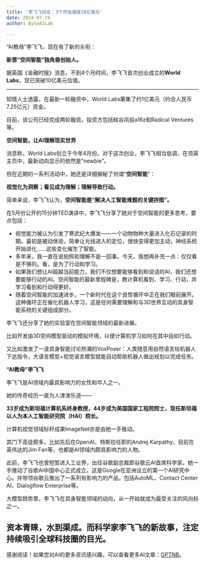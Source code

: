 ```yaml
---
title: '李飞飞创业：3个月估值破10亿美元'
date: 2024-07-19
author: ByteAILab

---
```


“AI教母”李飞飞，现在有了新的头衔：

**新晋“空间智能”独角兽创始人。**

据英国《金融时报》消息，不到4个月时间，李飞飞首次创业成立的**World Labs**，现已突破10亿美元估值。

---


知情人士透露，在最新一轮融资中，World Labs筹集了约1亿美元（约合人民币7.25亿元）资金。

目前，该公司已经完成两轮融资。投资方包括硅谷风投a16z和Radical Ventures等。

**空间智能，让AI理解现实世界**

消息称，World Labs创立于今年4月份。对于这次创业，李飞飞相当低调，在领英主页中，最新动向显示的依然是“newbie”。

但在近期的一系列活动中，她还是详细揭秘了何谓“**空间智能**”：

**视觉化为洞察；看见成为理解；理解导致行动。**

简单来说，李飞飞认为，**空间智能是“解决人工智能难题的关键拼图”。**

在5月份公开的15分钟TED演讲中，李飞飞分享了她对于空间智能的更多思考，要点包括：

- 视觉能力被认为引发了寒武纪大爆发——一个动物物种大量进入化石记录的时期。最初是被动体验，简单让光线进入的定位，很快变得更加主动，神经系统开始进化……这些变化催生了智能。
- 多年来，我一直在说拍照和理解不是一回事。今天，我想再补充一点：仅仅看是不够的。看，是为了行动和学习。
- 如果我们想让AI超越当前能力，我们不仅想要能够看到和说话的AI，我们还想要能够行动的AI。空间智能的最新里程碑是，教计算机看到、学习、行动，并学习看到和行动得更好。
- 随着空间智能的加速进步，一个新时代在这个良性循环中正在我们眼前展开。这种循环正在催化机器人学习，这是任何需要理解和与3D世界互动的具身智能系统的关键组成部分。

李飞飞还分享了她的实验室在空间智能领域的最新进展。

比如开发由3D空间模型驱动的模拟环境，以便计算机学习如何在其中自如行动。

又比如激发了一波具身智能讨论热潮的VoxPoser：人类随意用自然语言给机器人下达指令，大语言模型+视觉语言模型就能自动帮助机器人做出规划以完成任务。

**“AI教母”李飞飞**

李飞飞是AI领域内最具影响力的女性和华人之一。

她的传奇经历一直为人津津乐道——

**33岁成为斯坦福计算机系终身教授，44岁成为美国国家工程院院士，现任斯坦福以人为本人工智能研究院（HAI）院长。**

计算机视觉领域标杆成果ImageNet亦是由她一手推动。

其门下高徒颇多，比如先后在OpenAI、特斯拉任职的Andrej Karpathy、目前在英伟达的Jim Fan等，也都是AI领域内颇具影响力的人物。

此前，李飞飞也曾短暂进入工业界，出任谷歌副总裁即谷歌云AI首席科学家。她一手推动了谷歌AI中国中心正式成立，这是Google在亚洲设立的第一个AI研究中心。并带领谷歌云推出了一系列有影响力的产品，包括AutoML、Contact Center AI、Dialogflow Enterprise等。

大模型趋势里，李飞飞在具身智能领域的动向，从一开始就成为最受关注的风向标之一。

资本青睐，水到渠成。而科学家李飞飞的新故事，注定持续吸引全球科技圈的目光。
---
感谢阅读！如果您对AI的更多资讯感兴趣，可以查看更多AI文章：[GPTNB](https://gptnb.com)。